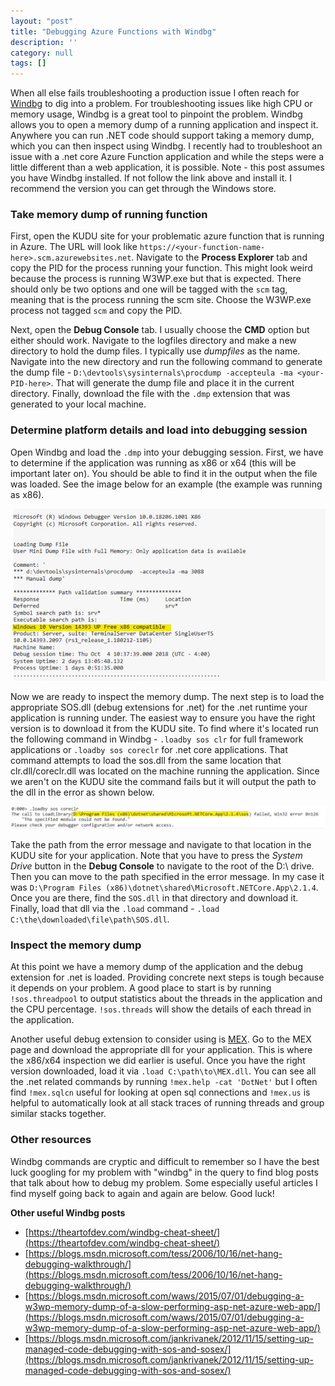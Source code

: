 ```yaml
---
layout: "post"
title: "Debugging Azure Functions with Windbg"
description: ''
category: null
tags: []
---
```


When all else fails troubleshooting a production issue I often reach for [Windbg](https://docs.microsoft.com/en-us/windows-hardware/drivers/debugger/debugger-download-tools) to dig into a problem. For troubleshooting issues like high CPU or memory usage, Windbg is a great tool to pinpoint the problem. Windbg allows you to open a memory dump of a running application and inspect it. Anywhere you can run .NET code should support taking a memory dump, which you can then inspect using Windbg. I recently had to troubleshoot an issue with a .net core Azure Function application and while the steps were a little different than a web application, it is possible. Note - this post assumes you have Windbg installed. If not follow the link above and install it. I recommend the version you can get through the Windows store.

### Take memory dump of running function
First, open the KUDU site for your problematic azure function that is running in Azure. The URL will look like  `https://<your-function-name-here>.scm.azurewebsites.net`. Navigate to the __Process Explorer__ tab and copy the PID for the process running your function. This might look weird because the process is running W3WP.exe but that is expected. There should only be two options and one will be tagged with the `scm` tag, meaning that is the process running the scm site. Choose the W3WP.exe process not tagged `scm` and copy the PID. 

Next, open the __Debug Console__ tab. I usually choose the __CMD__ option but either should work. Navigate to the logfiles directory and make a new directory to hold the dump files. I typically use *dumpfiles* as the name. Navigate into the new directory and run the following command to generate the dump file - `D:\devtools\sysinternals\procdump -accepteula -ma <your-PID-here>`. That will generate the dump file and place it in the current directory. Finally, download the file with the `.dmp` extension that was generated to your local machine.

### Determine platform details and load into debugging session
Open Windbg and load the `.dmp` into your debugging session. First, we have to determine if the application was running as x86 or x64 (this will be important later on). You should be able to find it in the output when the file was loaded. See the image below for an example (the example was running as x86).

![FindBitnessInWindbg](/images/2018/10/2018-10-05_findbitness.jpg)

Now we are ready to inspect the memory dump. The next step is to load the appropriate SOS.dll (debug extensions for .net) for the .net runtime your application is running under. The easiest way to ensure you have the right version is to download it from the KUDU site. To find where it's located run the following command in Windbg - `.loadby sos clr` for full framework applications or `.loadby sos coreclr` for .net core applications. That command attempts to load the sos.dll from the same location that clr.dll/coreclr.dll was located on the machine running the application. Since we aren't on the KUDU site the command fails but it will output the path to the dll in the error as shown below.

![SOSLoadError](/images/2018/10/2018-10-05_sosloaderror.jpg)

Take the path from the error message and navigate to that location in the KUDU site for your application. Note that you have to press the *System Drive* button in the __Debug Console__ to navigate to the root of the D:\ drive. Then you can move to the path specified in the error message. In my case it was `D:\Program Files (x86)\dotnet\shared\Microsoft.NETCore.App\2.1.4`. Once you are there, find the `SOS.dll` in that directory and download it. Finally, load that dll via the `.load` command - `.load C:\the\downloaded\file\path\SOS.dll`.

### Inspect the memory dump
At this point we have a memory dump of the application and the debug extension for .net is loaded. Providing concrete next steps is tough because it depends on your problem. A good place to start is by running `!sos.threadpool` to output statistics about the threads in the application and the CPU percentage. `!sos.threads` will show the details of each thread in the application.

Another useful debug extension to consider using is [MEX](https://www.microsoft.com/en-us/download/details.aspx?id=53304). Go to the MEX page and download the appropriate dll for your application. This is where the x86/x64 inspection we did earlier is useful. Once you have the right version downloaded, load it via `.load C:\path\to\MEX.dll`. You can see all the .net related commands by running `!mex.help -cat 'DotNet'` but I often find `!mex.sqlcn` useful for looking at open sql connections and `!mex.us` is helpful to automatically look at all stack traces of running threads and group similar stacks together.

### Other resources
Windbg commands are cryptic and difficult to remember so I have the best luck googling for my problem with "windbg" in the query to find blog posts that talk about how to debug my problem. Some especially useful articles I find myself going back to again and again are below. Good luck!

__Other useful Windbg posts__
* [https://theartofdev.com/windbg-cheat-sheet/](https://theartofdev.com/windbg-cheat-sheet/)
* [https://blogs.msdn.microsoft.com/tess/2006/10/16/net-hang-debugging-walkthrough/](https://blogs.msdn.microsoft.com/tess/2006/10/16/net-hang-debugging-walkthrough/)
* [https://blogs.msdn.microsoft.com/waws/2015/07/01/debugging-a-w3wp-memory-dump-of-a-slow-performing-asp-net-azure-web-app/](https://blogs.msdn.microsoft.com/waws/2015/07/01/debugging-a-w3wp-memory-dump-of-a-slow-performing-asp-net-azure-web-app/)
* [https://blogs.msdn.microsoft.com/jankrivanek/2012/11/15/setting-up-managed-code-debugging-with-sos-and-sosex/](https://blogs.msdn.microsoft.com/jankrivanek/2012/11/15/setting-up-managed-code-debugging-with-sos-and-sosex/)
